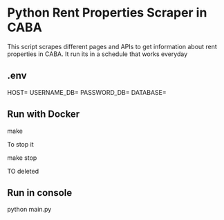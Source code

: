 # Python Rent Properties Scraper in CABA

This script scrapes different pages and APIs to get information about rent properties in CABA. It run its in a schedule that works everyday

## .env

HOST=
USERNAME_DB=
PASSWORD_DB=
DATABASE=


## Run with Docker

make

To stop it

make stop

TO deleted

## Run in console

python main.py
